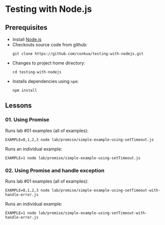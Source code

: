 # Testing with Node.js

## Prerequisites

* Install [Node.js](https://nodejs.org/en/download/package-manager/)
* Checkouts source code from github:
  ```shell
  git clone https://github.com/conkua/testing-with-nodejs.git
  ```
* Changes to project home directory:
  ```shell
  cd testing-with-nodejs
  ```
* Installs dependencies using `npm`:
  ```shell
  npm install
  ```

## Lessons

### 01. Using Promise

Runs lab #01 examples (all of examples):

```
EXAMPLE=0,1,2,3 node lab/promise/simple-example-using-setTimeout.js
```

Runs an individual example:

```
EXAMPLE=1 node lab/promise/simple-example-using-setTimeout.js
```
### 02. Using Promise and handle exception

Runs lab #01 examples (all of examples):

```
EXAMPLE=0,1,2,3 node lab/promise/simple-example-using-setTimeout-with-handle-error.js
```

Runs an individual example:

```
EXAMPLE=1 node lab/promise/simple-example-using-setTimeout-with-handle-error.js
```
